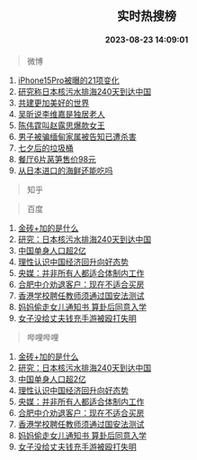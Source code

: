 <div align="center"><h2>实时热搜榜</h2><h4>2023-08-23 14:09:01</h4></div>

> 微博  

1. [iPhone15Pro被曝的21项变化](https://s.weibo.com/weibo?q=%23iPhone15Pro%E8%A2%AB%E6%9B%9D%E7%9A%8421%E9%A1%B9%E5%8F%98%E5%8C%96%23&t=31&band_rank=1&Refer=top)<br />
2. [研究称日本核污水排海240天到达中国](https://s.weibo.com/weibo?q=%23%E7%A0%94%E7%A9%B6%E7%A7%B0%E6%97%A5%E6%9C%AC%E6%A0%B8%E6%B1%A1%E6%B0%B4%E6%8E%92%E6%B5%B7240%E5%A4%A9%E5%88%B0%E8%BE%BE%E4%B8%AD%E5%9B%BD%23&t=31&band_rank=2&Refer=top)<br />
3. [共建更加美好的世界](https://s.weibo.com/weibo?q=%23%E5%85%B1%E5%BB%BA%E6%9B%B4%E5%8A%A0%E7%BE%8E%E5%A5%BD%E7%9A%84%E4%B8%96%E7%95%8C%23&t=31&band_rank=3&Refer=top)<br />
4. [吴昕说李维嘉是独居老人](https://s.weibo.com/weibo?q=%23%E5%90%B4%E6%98%95%E8%AF%B4%E6%9D%8E%E7%BB%B4%E5%98%89%E6%98%AF%E7%8B%AC%E5%B1%85%E8%80%81%E4%BA%BA%23&t=31&band_rank=4&Refer=top)<br />
5. [陈伟霆叫赵露思爆款女王](https://s.weibo.com/weibo?q=%23%E9%99%88%E4%BC%9F%E9%9C%86%E5%8F%AB%E8%B5%B5%E9%9C%B2%E6%80%9D%E7%88%86%E6%AC%BE%E5%A5%B3%E7%8E%8B%23&t=31&band_rank=5&Refer=top)<br />
6. [男子被骗缅甸家属被告知已遭杀害](https://s.weibo.com/weibo?q=%23%E7%94%B7%E5%AD%90%E8%A2%AB%E9%AA%97%E7%BC%85%E7%94%B8%E5%AE%B6%E5%B1%9E%E8%A2%AB%E5%91%8A%E7%9F%A5%E5%B7%B2%E9%81%AD%E6%9D%80%E5%AE%B3%23&t=31&band_rank=6&Refer=top)<br />
7. [七夕后的垃圾桶](https://s.weibo.com/weibo?q=%E4%B8%83%E5%A4%95%E5%90%8E%E7%9A%84%E5%9E%83%E5%9C%BE%E6%A1%B6&t=31&band_rank=7&Refer=top)<br />
8. [餐厅6片莴笋售价98元](https://s.weibo.com/weibo?q=%23%E9%A4%90%E5%8E%856%E7%89%87%E8%8E%B4%E7%AC%8B%E5%94%AE%E4%BB%B798%E5%85%83%23&t=31&band_rank=8&Refer=top)<br />
9. [从日本进口的海鲜还能吃吗](https://s.weibo.com/weibo?q=%23%E4%BB%8E%E6%97%A5%E6%9C%AC%E8%BF%9B%E5%8F%A3%E7%9A%84%E6%B5%B7%E9%B2%9C%E8%BF%98%E8%83%BD%E5%90%83%E5%90%97%23&t=31&band_rank=9&Refer=top)<br />

> 知乎  


> 百度  

1. [金砖+加的是什么](https://www.baidu.com/s?wd=%E9%87%91%E7%A0%96%2B%E5%8A%A0%E7%9A%84%E6%98%AF%E4%BB%80%E4%B9%88&sa=fyb_news&rsv_dl=fyb_news)<br />
2. [研究：日本核污水排海240天到达中国](https://www.baidu.com/s?wd=%E7%A0%94%E7%A9%B6%EF%BC%9A%E6%97%A5%E6%9C%AC%E6%A0%B8%E6%B1%A1%E6%B0%B4%E6%8E%92%E6%B5%B7240%E5%A4%A9%E5%88%B0%E8%BE%BE%E4%B8%AD%E5%9B%BD&sa=fyb_news&rsv_dl=fyb_news)<br />
3. [中国单身人口超2亿](https://www.baidu.com/s?wd=%E4%B8%AD%E5%9B%BD%E5%8D%95%E8%BA%AB%E4%BA%BA%E5%8F%A3%E8%B6%852%E4%BA%BF&sa=fyb_news&rsv_dl=fyb_news)<br />
4. [理性认识中国经济回升向好态势](https://www.baidu.com/s?wd=%E7%90%86%E6%80%A7%E8%AE%A4%E8%AF%86%E4%B8%AD%E5%9B%BD%E7%BB%8F%E6%B5%8E%E5%9B%9E%E5%8D%87%E5%90%91%E5%A5%BD%E6%80%81%E5%8A%BF&sa=fyb_news&rsv_dl=fyb_news)<br />
5. [央媒：并非所有人都适合体制内工作](https://www.baidu.com/s?wd=%E5%A4%AE%E5%AA%92%EF%BC%9A%E5%B9%B6%E9%9D%9E%E6%89%80%E6%9C%89%E4%BA%BA%E9%83%BD%E9%80%82%E5%90%88%E4%BD%93%E5%88%B6%E5%86%85%E5%B7%A5%E4%BD%9C&sa=fyb_news&rsv_dl=fyb_news)<br />
6. [合肥中介劝退客户：现在不适合买房](https://www.baidu.com/s?wd=%E5%90%88%E8%82%A5%E4%B8%AD%E4%BB%8B%E5%8A%9D%E9%80%80%E5%AE%A2%E6%88%B7%EF%BC%9A%E7%8E%B0%E5%9C%A8%E4%B8%8D%E9%80%82%E5%90%88%E4%B9%B0%E6%88%BF&sa=fyb_news&rsv_dl=fyb_news)<br />
7. [香港学校聘任教师须通过国安法测试](https://www.baidu.com/s?wd=%E9%A6%99%E6%B8%AF%E5%AD%A6%E6%A0%A1%E8%81%98%E4%BB%BB%E6%95%99%E5%B8%88%E9%A1%BB%E9%80%9A%E8%BF%87%E5%9B%BD%E5%AE%89%E6%B3%95%E6%B5%8B%E8%AF%95&sa=fyb_news&rsv_dl=fyb_news)<br />
8. [妈妈偷走女儿通知书 算卦后同意入学](https://www.baidu.com/s?wd=%E5%A6%88%E5%A6%88%E5%81%B7%E8%B5%B0%E5%A5%B3%E5%84%BF%E9%80%9A%E7%9F%A5%E4%B9%A6+%E7%AE%97%E5%8D%A6%E5%90%8E%E5%90%8C%E6%84%8F%E5%85%A5%E5%AD%A6&sa=fyb_news&rsv_dl=fyb_news)<br />
9. [女子没给丈夫钱充手游被殴打失明](https://www.baidu.com/s?wd=%E5%A5%B3%E5%AD%90%E6%B2%A1%E7%BB%99%E4%B8%88%E5%A4%AB%E9%92%B1%E5%85%85%E6%89%8B%E6%B8%B8%E8%A2%AB%E6%AE%B4%E6%89%93%E5%A4%B1%E6%98%8E&sa=fyb_news&rsv_dl=fyb_news)<br />

> 哔哩哔哩  

1. [金砖+加的是什么](https://www.baidu.com/s?wd=%E9%87%91%E7%A0%96%2B%E5%8A%A0%E7%9A%84%E6%98%AF%E4%BB%80%E4%B9%88&sa=fyb_news&rsv_dl=fyb_news)<br />
2. [研究：日本核污水排海240天到达中国](https://www.baidu.com/s?wd=%E7%A0%94%E7%A9%B6%EF%BC%9A%E6%97%A5%E6%9C%AC%E6%A0%B8%E6%B1%A1%E6%B0%B4%E6%8E%92%E6%B5%B7240%E5%A4%A9%E5%88%B0%E8%BE%BE%E4%B8%AD%E5%9B%BD&sa=fyb_news&rsv_dl=fyb_news)<br />
3. [中国单身人口超2亿](https://www.baidu.com/s?wd=%E4%B8%AD%E5%9B%BD%E5%8D%95%E8%BA%AB%E4%BA%BA%E5%8F%A3%E8%B6%852%E4%BA%BF&sa=fyb_news&rsv_dl=fyb_news)<br />
4. [理性认识中国经济回升向好态势](https://www.baidu.com/s?wd=%E7%90%86%E6%80%A7%E8%AE%A4%E8%AF%86%E4%B8%AD%E5%9B%BD%E7%BB%8F%E6%B5%8E%E5%9B%9E%E5%8D%87%E5%90%91%E5%A5%BD%E6%80%81%E5%8A%BF&sa=fyb_news&rsv_dl=fyb_news)<br />
5. [央媒：并非所有人都适合体制内工作](https://www.baidu.com/s?wd=%E5%A4%AE%E5%AA%92%EF%BC%9A%E5%B9%B6%E9%9D%9E%E6%89%80%E6%9C%89%E4%BA%BA%E9%83%BD%E9%80%82%E5%90%88%E4%BD%93%E5%88%B6%E5%86%85%E5%B7%A5%E4%BD%9C&sa=fyb_news&rsv_dl=fyb_news)<br />
6. [合肥中介劝退客户：现在不适合买房](https://www.baidu.com/s?wd=%E5%90%88%E8%82%A5%E4%B8%AD%E4%BB%8B%E5%8A%9D%E9%80%80%E5%AE%A2%E6%88%B7%EF%BC%9A%E7%8E%B0%E5%9C%A8%E4%B8%8D%E9%80%82%E5%90%88%E4%B9%B0%E6%88%BF&sa=fyb_news&rsv_dl=fyb_news)<br />
7. [香港学校聘任教师须通过国安法测试](https://www.baidu.com/s?wd=%E9%A6%99%E6%B8%AF%E5%AD%A6%E6%A0%A1%E8%81%98%E4%BB%BB%E6%95%99%E5%B8%88%E9%A1%BB%E9%80%9A%E8%BF%87%E5%9B%BD%E5%AE%89%E6%B3%95%E6%B5%8B%E8%AF%95&sa=fyb_news&rsv_dl=fyb_news)<br />
8. [妈妈偷走女儿通知书 算卦后同意入学](https://www.baidu.com/s?wd=%E5%A6%88%E5%A6%88%E5%81%B7%E8%B5%B0%E5%A5%B3%E5%84%BF%E9%80%9A%E7%9F%A5%E4%B9%A6+%E7%AE%97%E5%8D%A6%E5%90%8E%E5%90%8C%E6%84%8F%E5%85%A5%E5%AD%A6&sa=fyb_news&rsv_dl=fyb_news)<br />
9. [女子没给丈夫钱充手游被殴打失明](https://www.baidu.com/s?wd=%E5%A5%B3%E5%AD%90%E6%B2%A1%E7%BB%99%E4%B8%88%E5%A4%AB%E9%92%B1%E5%85%85%E6%89%8B%E6%B8%B8%E8%A2%AB%E6%AE%B4%E6%89%93%E5%A4%B1%E6%98%8E&sa=fyb_news&rsv_dl=fyb_news)<br />
